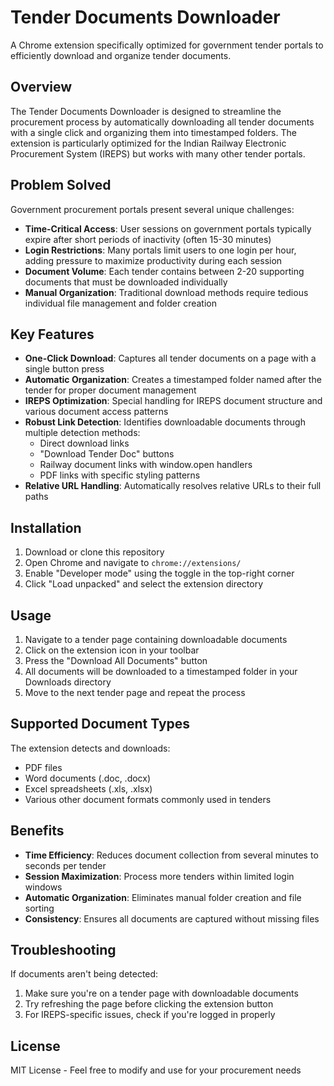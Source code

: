 # Tender Documents Downloader

A Chrome extension specifically optimized for government tender portals to efficiently download and organize tender documents.

## Overview

The Tender Documents Downloader is designed to streamline the procurement process by automatically downloading all tender documents with a single click and organizing them into timestamped folders. The extension is particularly optimized for the Indian Railway Electronic Procurement System (IREPS) but works with many other tender portals.

## Problem Solved

Government procurement portals present several unique challenges:

- **Time-Critical Access**: User sessions on government portals typically expire after short periods of inactivity (often 15-30 minutes)
- **Login Restrictions**: Many portals limit users to one login per hour, adding pressure to maximize productivity during each session
- **Document Volume**: Each tender contains between 2-20 supporting documents that must be downloaded individually
- **Manual Organization**: Traditional download methods require tedious individual file management and folder creation

## Key Features

- **One-Click Download**: Captures all tender documents on a page with a single button press
- **Automatic Organization**: Creates a timestamped folder named after the tender for proper document management
- **IREPS Optimization**: Special handling for IREPS document structure and various document access patterns
- **Robust Link Detection**: Identifies downloadable documents through multiple detection methods:
  - Direct download links
  - "Download Tender Doc" buttons 
  - Railway document links with window.open handlers
  - PDF links with specific styling patterns
- **Relative URL Handling**: Automatically resolves relative URLs to their full paths

## Installation

1. Download or clone this repository
2. Open Chrome and navigate to `chrome://extensions/`
3. Enable "Developer mode" using the toggle in the top-right corner
4. Click "Load unpacked" and select the extension directory

## Usage

1. Navigate to a tender page containing downloadable documents
2. Click on the extension icon in your toolbar
3. Press the "Download All Documents" button
4. All documents will be downloaded to a timestamped folder in your Downloads directory
5. Move to the next tender page and repeat the process

## Supported Document Types

The extension detects and downloads:
- PDF files
- Word documents (.doc, .docx)
- Excel spreadsheets (.xls, .xlsx)
- Various other document formats commonly used in tenders

## Benefits

- **Time Efficiency**: Reduces document collection from several minutes to seconds per tender
- **Session Maximization**: Process more tenders within limited login windows
- **Automatic Organization**: Eliminates manual folder creation and file sorting
- **Consistency**: Ensures all documents are captured without missing files

## Troubleshooting

If documents aren't being detected:
1. Make sure you're on a tender page with downloadable documents
2. Try refreshing the page before clicking the extension button
3. For IREPS-specific issues, check if you're logged in properly

## License

MIT License - Feel free to modify and use for your procurement needs
